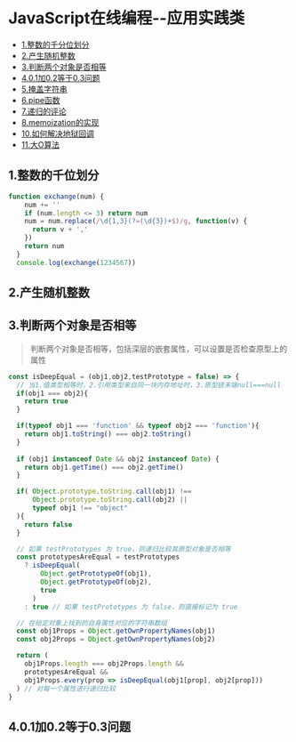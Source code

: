 # JavaScript在线编程--应用实践类
* [1.整数的千分位划分](#1.整数的千分位划分)
* [2.产生随机整数](#2.产生随机整数)
* [3.判断两个对象是否相等](#3.判断两个对象是否相等)
* [4.0.1加0.2等于0.3问题](#4.0.1加0.2等于0.3问题)
* [5.掩盖字符串](#5.掩盖字符串)
* [6.pipe函数](#)
* [7.递归的评论](#)
* [8.memoization的实现](#)
* [10.如何解决地狱回调](#)
* [11.大O算法](#)


## 1.整数的千位划分
```js
function exchange(num) {
    num += ''
    if (num.length <= 3) return num
    num = num.replace(/\d{1,3}(?=(\d{3})+$)/g, function(v) {
      return v + ','
    })
    return num
  }
  console.log(exchange(1234567))
```
## 2.产生随机整数

## 3.判断两个对象是否相等
> 判断两个对象是否相等，包括深层的嵌套属性，可以设置是否检查原型上的属性

```js
const isDeepEqual = (obj1,obj2,testPrototype = false) => {
  // 当1.值类型相等时，2.引用类型来自同一块内存地址时，3.原型链末端null===null
  if(obj1 === obj2){
    return true
  }

  if(typeof obj1 === 'function' && typeof obj2 === 'function'){
    return obj1.toString() === obj2.toString()
  }
  
  if (obj1 instanceof Date && obj2 instanceof Date) {
    return obj1.getTime() === obj2.getTime()
  }

  if( Object.prototype.toString.call(obj1) !==
      Object.prototype.toString.call(obj2) ||
      typeof obj1 !== "object"
  ){
    return false
  }

  // 如果 testPrototypes 为 true，则递归比较其原型对象是否相等
  const prototypesAreEqual = testPrototypes
    ? isDeepEqual(
        Object.getPrototypeOf(obj1),
        Object.getPrototypeOf(obj2),
        true
      )
    : true // 如果 testPrototypes 为 false，则直接标记为 true

  // 在给定对象上找到的自身属性对应的字符串数组
  const obj1Props = Object.getOwnPropertyNames(obj1)
  const obj2Props = Object.getOwnPropertyNames(obj2)

  return (
    obj1Props.length === obj2Props.length &&
    prototypesAreEqual &&
    obj1Props.every(prop => isDeepEqual(obj1[prop], obj2[prop]))
  ) // 对每一个属性进行递归比较
}
```

## 4.0.1加0.2等于0.3问题
